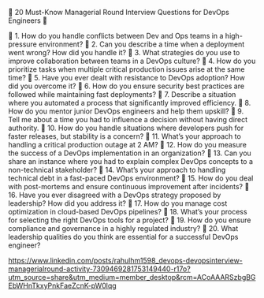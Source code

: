 🚀 20 Must-Know Managerial Round Interview Questions for DevOps Engineers 🎯

🔹 1. How do you handle conflicts between Dev and Ops teams in a high-pressure environment?
🔹 2. Can you describe a time when a deployment went wrong? How did you handle it?
🔹 3. What strategies do you use to improve collaboration between teams in a DevOps culture?
🔹 4. How do you prioritize tasks when multiple critical production issues arise at the same time?
🔹 5. Have you ever dealt with resistance to DevOps adoption? How did you overcome it?
🔹 6. How do you ensure security best practices are followed while maintaining fast deployments?
🔹 7. Describe a situation where you automated a process that significantly improved efficiency.
🔹 8. How do you mentor junior DevOps engineers and help them upskill?
🔹 9. Tell me about a time you had to influence a decision without having direct authority.
🔹 10. How do you handle situations where developers push for faster releases, but stability is a concern?
🔹 11. What’s your approach to handling a critical production outage at 2 AM?
🔹 12. How do you measure the success of a DevOps implementation in an organization?
🔹 13. Can you share an instance where you had to explain complex DevOps concepts to a non-technical stakeholder?
🔹 14. What’s your approach to handling technical debt in a fast-paced DevOps environment?
🔹 15. How do you deal with post-mortems and ensure continuous improvement after incidents?
🔹 16. Have you ever disagreed with a DevOps strategy proposed by leadership? How did you address it?
🔹 17. How do you manage cost optimization in cloud-based DevOps pipelines?
🔹 18. What’s your process for selecting the right DevOps tools for a project?
🔹 19. How do you ensure compliance and governance in a highly regulated industry?
🔹 20. What leadership qualities do you think are essential for a successful DevOps engineer?

https://www.linkedin.com/posts/rahulhm1598_devops-devopsinterview-managerialround-activity-7309469281753149440-r17o?utm_source=share&utm_medium=member_desktop&rcm=ACoAAARSzbgBGEbWHnTkxyPnkFaeZcnK-pW0lqg
